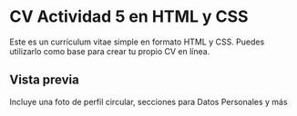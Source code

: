 # CV Actividad 5 en HTML y CSS

Este es un currículum vitae simple en formato HTML y CSS. Puedes utilizarlo como base para crear tu propio CV en línea.

## Vista previa

Incluye una foto de perfil circular, secciones para Datos Personales y más



